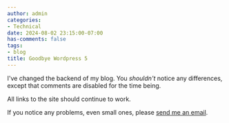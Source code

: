 ```yaml
---
author: admin
categories:
- Technical
date: 2024-08-02 23:15:00-07:00
has-comments: false
tags:
- blog
title: Goodbye Wordpress 5
---
```

I've changed the backend of my blog. You *shouldn't* notice any differences, except that comments are disabled for the time being. 

All links to the site should continue to work.

If you notice any problems, even small ones, please [send me an email](mailto:za3k@za3k.com).
